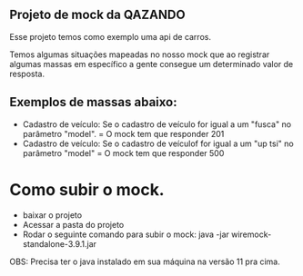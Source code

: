 ## Projeto de mock da QAZANDO

Esse projeto temos como exemplo uma api de carros.

Temos algumas situações mapeadas no nosso mock que ao registrar algumas massas em específico a gente consegue um determinado valor de resposta.


## Exemplos de massas abaixo:

- Cadastro de veículo: Se o cadastro de veículo for igual a um "fusca" no parâmetro "model". = O mock tem que responder 201
- Cadastro de veículo: Se o cadastro de veículof for igual a um "up tsi" no parâmetro "model" = O mock tem que responder 500

# Como subir o mock.

- baixar o projeto
- Acessar a pasta do projeto
- Rodar o seguinte comando para subir o mock: java -jar wiremock-standalone-3.9.1.jar


OBS: Precisa ter o java instalado em sua máquina na versão 11 pra cima. 

